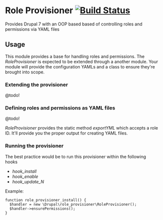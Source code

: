 # Role Provisioner [![Build Status](https://travis-ci.org/mglaman/role_provisioner.svg)](https://travis-ci.org/mglaman/role_provisioner)

Provides Drupal 7 with an OOP based based of controlling roles and permissions via YAML files

## Usage

This module provides a base for handling roles and permissions. The *RoleProvisioner* is expected to be extended through a another module. Your module will provide the configuration YAMLs and a class to ensure they're brought into scope.

### Extending the provisioner

@todo!

### Defining roles and permissions as YAML files

@todo!

*RoleProvisioner* provides the static method *exportYML* which accepts a role ID. It'll provide you the proper output for creating YAML files.

### Running the provisioner

The best practice would be to run this provisioner within the following hooks

* *hook_install*
* *hook_enable*
* *hook_update_N*

Example:

````
function role_provisioner_install() {
  $handler = new \Drupal\role_provisioner\RoleProvisioner();
  $handler->ensurePermissions();
}
````

